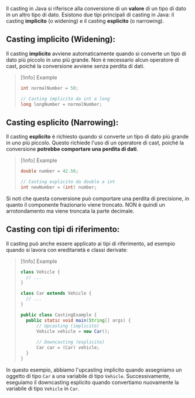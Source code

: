 Il casting in Java si riferisce alla conversione di un **valore** di un tipo di dato in un altro tipo di dato. Esistono due tipi principali di casting in Java: il casting **implicito** (o widening) e il casting **esplicito** (o narrowing).

## Casting implicito (Widening):
Il casting **implicito** avviene automaticamente quando si converte un tipo di dato più piccolo in uno più grande. Non è necessario alcun operatore di cast, poiché la conversione avviene senza perdita di dati.

> [!info] Example
> ```java
>int normalNumber = 50;
>
>// Casting implicito da int a long
>long longNumber = normalNumber; 

## Casting esplicito (Narrowing):
Il casting **esplicito** è richiesto quando si converte un tipo di dato più grande in uno più piccolo. Questo richiede l'uso di un operatore di cast, poiché la conversione **potrebbe comportare una perdita di dati**.

> [!info] Example
> ```java
>double number = 42.56;
>
>// Casting esplicito da double a int
>int newNumber = (int) number;

Si noti che questa conversione può comportare una perdita di precisione, in quanto il componente frazionario viene troncato.
NON è quindi un arrotondamento ma viene troncata la parte decimale.

## Casting con tipi di riferimento:
Il casting può anche essere applicato ai tipi di riferimento, ad esempio quando si lavora con ereditarietà e classi derivate:

> [!info] Example
> ```java
>class Vehicle {
>	// ...
>}
>
>class Car extends Vehicle {
>	// ...
>}
>
>public class CastingExample {
>	public static void main(String[] args) {
>		// Upcasting (implicito)    
>		Vehicle vehicle = new Car(); 
>		
>		// Downcasting (esplicito)
>		Car car = (Car) vehicle;
>	}
>}

In questo esempio, abbiamo l'upcasting implicito quando assegniamo un oggetto di tipo `Car` a una variabile di tipo `Vehicle`. Successivamente, eseguiamo il downcasting esplicito quando convertiamo nuovamente la variabile di tipo `Vehicle` in `Car`.